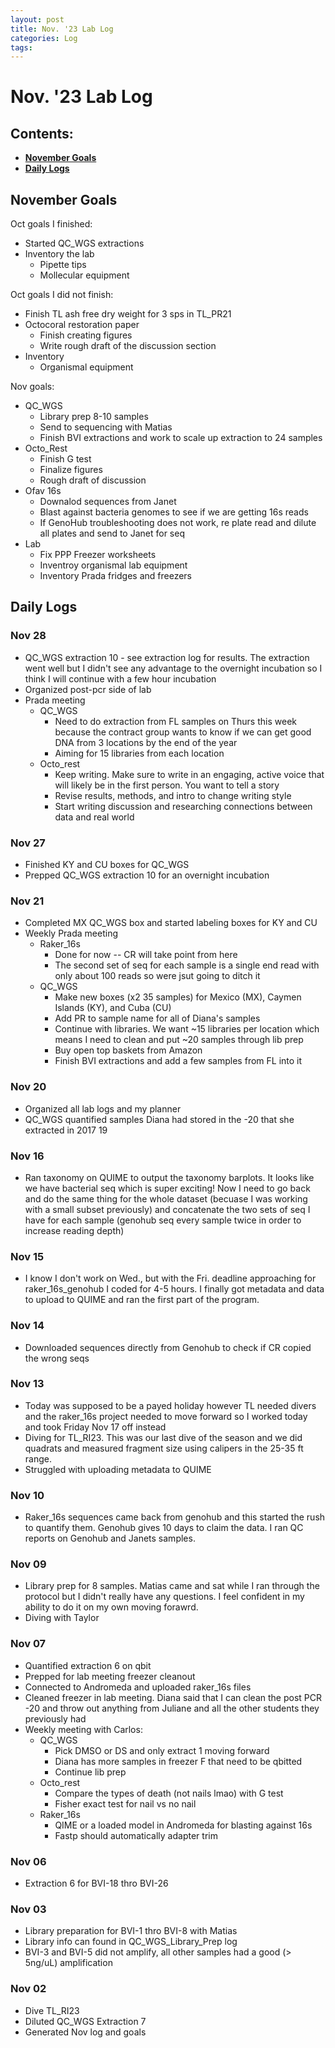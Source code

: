 ```yaml
---
layout: post
title: Nov. '23 Lab Log
categories: Log
tags: 
---
```


# Nov. '23 Lab Log

## Contents:
- [**November Goals**](#goals)  
- [**Daily Logs**](#log)     


## <a name="goals"></a> **November Goals**

Oct goals I finished: 
- Started QC_WGS extractions 
- Inventory the lab 
    - Pipette tips 
    - Mollecular equipment 

Oct goals I did not finish:
- Finish TL ash free dry weight for 3 sps in TL_PR21
- Octocoral restoration paper 
    - Finish creating figures 
    - Write rough draft of the discussion section 
- Inventory
    - Organismal equipment 

Nov goals: 
- QC_WGS
    - Library prep 8-10 samples 
    - Send to sequencing with Matias 
    - Finish BVI extractions and work to scale up extraction to 24 samples
- Octo_Rest
    - Finish G test 
    - Finalize figures
    - Rough draft of discussion 
- Ofav 16s
    - Downalod sequences from Janet
    - Blast against bacteria genomes to see if we are getting 16s reads
    - If GenoHub troubleshooting does not work, re plate read and dilute all plates and send to Janet for seq
- Lab
    - Fix PPP Freezer worksheets
    - Inventroy organismal lab equipment 
    - Inventory Prada fridges and freezers 

## <a name="log"></a> **Daily Logs**

### Nov 28 
- QC_WGS extraction 10 - see extraction log for results. The extraction went well but I didn't see any advantage to the overnight incubation so I think I will continue with a few hour incubation 
- Organized post-pcr side of lab 
- Prada meeting
    - QC_WGS
        - Need to do extraction from FL samples on Thurs this week because the contract group wants to know if we can get good DNA from 3 locations by the end of the year
        - Aiming for 15 libraries from each location 
    - Octo_rest
        - Keep writing. Make sure to write in an engaging, active voice that will likely be in the first person. You want to tell a story
        - Revise results, methods, and intro to change writing style 
        - Start writing discussion and researching connections between data and real world 

### Nov 27
- Finished KY and CU boxes for QC_WGS
- Prepped QC_WGS extraction 10 for an overnight incubation 

### Nov 21
- Completed MX QC_WGS box and started labeling boxes for KY and CU
- Weekly Prada meeting
    - Raker_16s
        - Done for now -- CR will take point from here
        - The second set of seq for each sample is a single end read with only about 100 reads so were jsut going to ditch it 
    - QC_WGS 
        - Make new boxes (x2 35 samples) for Mexico (MX), Caymen Islands (KY), and Cuba (CU)
        - Add PR to sample name for all of Diana's samples 
        - Continue with libraries. We want ~15 libraries per location which means I need to clean and put ~20 samples through lib prep 
        - Buy open top baskets from Amazon
        - Finish BVI extractions and add a few samples from FL into it


### Nov 20 
- Organized all lab logs and my planner 
- QC_WGS quantified samples Diana had stored in the -20 that she extracted in 2017 19
 

### Nov 16 
- Ran taxonomy on QUIME to output the taxonomy barplots. It looks like we have bacterial seq which is super exciting! Now I need to go back and do the same thing for the whole dataset (becuase I was working with a small subset previously) and concatenate the two sets of seq I have for each sample (genohub seq every sample twice in order to increase reading depth)

### Nov 15 
- I know I don't work on Wed., but with the Fri. deadline approaching for raker_16s_genohub I coded for 4-5 hours. I finally got metadata and data to upload to QUIME and ran the first part of the program. 

### Nov 14 
- Downloaded sequences directly from Genohub to check if CR copied the wrong seqs

### Nov 13
- Today was supposed to be a payed holiday however TL needed divers and the raker_16s project needed to move forward so I worked today and took Friday Nov 17 off instead
- Diving for TL_RI23. This was our last dive of the season and we did quadrats and measured fragment size using calipers in the 25-35 ft range. 
- Struggled with uploading metadata to QUIME 

### Nov 10 
- Raker_16s sequences came back from genohub and this started the rush to quantify them. Genohub gives 10 days to claim the data. I ran QC reports on Genohub and Janets samples. 

### Nov 09
- Library prep for 8 samples. Matias came and sat while I ran through the protocol but I didn't really have any questions. I feel confident in my ability to do it on my own moving forawrd. 
- Diving with Taylor

### Nov 07
- Quantified extraction 6 on qbit 
- Prepped for lab meeting freezer cleanout 
- Connected to Andromeda and uploaded raker_16s files
- Cleaned freezer in lab meeting. Diana said that I can clean the post PCR -20 and throw out anything from Juliane and all the other students they previously had
- Weekly meeting with Carlos: 
    - QC_WGS
        - Pick DMSO or DS and only extract 1 moving forward 
        - Diana has more samples in freezer F that need to be qbitted 
        - Continue lib prep 
    - Octo_rest
        - Compare the types of death (not nails lmao) with G test
        - Fisher exact test for nail vs no nail
    - Raker_16s
        - QIME or a loaded model in Andromeda for blasting against 16s
        - Fastp should automatically adapter trim
    

### Nov 06
- Extraction 6 for BVI-18 thro BVI-26

### Nov 03
- Library preparation for BVI-1 thro BVI-8 with Matias
- Library info can found in QC_WGS_Library_Prep log
- BVI-3 and BVI-5 did not amplify, all other samples had a good (> 5ng/uL) amplification 

### Nov 02 
- Dive TL_RI23  
- Diluted QC_WGS Extraction 7 
- Generated Nov log and goals


